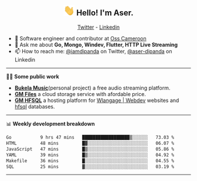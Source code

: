 <h2 align="center"> <img src="https://github.com/gabriel-TheCode/gabriel-TheCode/blob/master/gifs/Hi.gif" width="30px"> Hello! I'm Aser.</h2>
<p align="center">
  <a href="https://twitter.com/iamdipanda">Twitter</a> - 
  <a href="https://www.linkedin.com/in/aser-dipanda/">Linkedin</a>
</p>


- 🔭 Software engineer and contributor at [Oss Cameroon](https://github.com/osscameroon)
- 💬 Ask me about **Go, Mongo, Windev, Flutter, HTTP Live Streaming**
- 📫 How to reach me: [@iamdipanda](https://twitter.com/iamdipanda) on Twitter, [@aser-dipanda](https://www.linkedin.com/in/aser-dipanda/) on Linkedin

-------

👨‍💻 **Some public work**

- **[Bukela Music](https://music.bukela.co)**(personal project) a free audio streaming platform. 
- **[GM Files](https://gamesmania.io)** a cloud storage service with afordable price.
- **[GM HFSQL](https://gamesmania.io)** a hosting platform for [Wlangage | Webdev](https://pcsoft.fr/webdev/index.html) websites and [hfsql](https://pcsoft.fr/accueilpub/hfsql.htm) databases.
-------

📊 **Weekly development breakdown**

<!--START_SECTION:waka-->

```text
Go           9 hrs 47 mins   ██████████████████▒░░░░░░   73.03 %
HTML         48 mins         █▓░░░░░░░░░░░░░░░░░░░░░░░   06.07 %
JavaScript   47 mins         █▒░░░░░░░░░░░░░░░░░░░░░░░   05.86 %
YAML         39 mins         █▒░░░░░░░░░░░░░░░░░░░░░░░   04.92 %
Makefile     36 mins         █░░░░░░░░░░░░░░░░░░░░░░░░   04.55 %
SQL          25 mins         ▓░░░░░░░░░░░░░░░░░░░░░░░░   03.19 %
```

<!--END_SECTION:waka-->

-------

